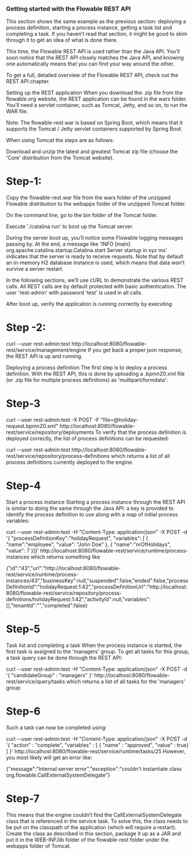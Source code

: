 ### Getting started with the Flowable REST API
This section shows the same example as the previous section: deploying a process definition, starting a process instance, getting a task list and completing a task. If you haven’t read that section, it might be good to skim through it to get an idea of what is done there.

This time, the Flowable REST API is used rather than the Java API. You’ll soon notice that the REST API closely matches the Java API, and knowing one automatically means that you can find your way around the other.

To get a full, detailed overview of the Flowable REST API, check out the REST API chapter.

Setting up the REST application
When you download the .zip file from the flowable.org website, the REST application can be found in the wars folder. You’ll need a servlet container, such as Tomcat, Jetty, and so on, to run the WAR file.

Note: The flowable-rest.war is based on Spring Boot, which means that it supports the Tomcat / Jetty servlet containers supported by Spring Boot.

When using Tomcat the steps are as follows:

Download and unzip the latest and greatest Tomcat zip file (choose the 'Core' distribution from the Tomcat website).

# Step-1:
Copy the flowable-rest.war file from the wars folder of the unzipped Flowable distribution to the webapps folder of the unzipped Tomcat folder.

On the command line, go to the bin folder of the Tomcat folder.

Execute './catalina run' to boot up the Tomcat server.

During the server boot up, you’ll notice some Flowable logging messages passing by. At the end, a message like 'INFO [main] org.apache.catalina.startup.Catalina.start Server startup in xyz ms' indicates that the server is ready to receive requests. Note that by default an in-memory H2 database instance is used, which means that data won’t survive a server restart.

In the following sections, we’ll use cURL to demonstrate the various REST calls. All REST calls are by default protected with basic authentication. The user 'rest-admin' with password 'test' is used in all calls.

After boot up, verify the application is running correctly by executing

# Step -2:
curl --user rest-admin:test http://localhost:8080/flowable-rest/service/management/engine
If you get back a proper json response, the REST API is up and running.

Deploying a process definition
The first step is to deploy a process definition. With the REST API, this is done by uploading a .bpmn20.xml file (or .zip file for multiple process definitions) as 'multipart/formdata':

# Step-3
curl --user rest-admin:test  -X POST -F "file=@holiday-request.bpmn20.xml" http://localhost:8080/flowable-rest/service/repository/deployments
To verify that the process definition is deployed correctly, the list of process definitions can be requested:

curl --user rest-admin:test http://localhost:8080/flowable-rest/service/repository/process-definitions
which returns a list of all process definitions currently deployed to the engine.

# Step-4
Start a process instance
Starting a process instance through the REST API is similar to doing the same through the Java API: a key is provided to identify the process definition to use along with a map of initial process variables:

curl --user rest-admin:test -H "Content-Type: application/json" -X POST -d '{ "processDefinitionKey":"holidayRequest", "variables": [ { "name":"employee", "value": "John Doe" }, { "name":"nrOfHolidays", "value": 7 }]}' http://localhost:8080/flowable-rest/service/runtime/process-instances
which returns something like

{"id":"43","url":"http://localhost:8080/flowable-rest/service/runtime/process-instances/43","businessKey":null,"suspended":false,"ended":false,"processDefinitionId":"holidayRequest:1:42","processDefinitionUrl":"http://localhost:8080/flowable-rest/service/repository/process-definitions/holidayRequest:1:42","activityId":null,"variables":[],"tenantId":"","completed":false}

# Step-5
Task list and completing a task
When the process instance is started, the first task is assigned to the 'managers' group. To get all tasks for this group, a task query can be done through the REST API:

curl --user rest-admin:test -H "Content-Type: application/json" -X POST -d '{ "candidateGroup" : "managers" }' http://localhost:8080/flowable-rest/service/query/tasks
which returns a list of all tasks for the 'managers' group

# Step-6
Such a task can now be completed using:

curl --user rest-admin:test -H "Content-Type: application/json" -X POST -d '{ "action" : "complete", "variables" : [ { "name" : "approved", "value" : true} ]  }' http://localhost:8080/flowable-rest/service/runtime/tasks/25
However, you most likely will get an error like:

{"message":"Internal server error","exception":"couldn't instantiate class org.flowable.CallExternalSystemDelegate"}

# Step-7
This means that the engine couldn’t find the CallExternalSystemDelegate class that is referenced in the service task. To solve this, the class needs to be put on the classpath of the application (which will require a restart). Create the class as described in this section, package it up as a JAR and put it in the WEB-INF/lib folder of the flowable-rest folder under the webapps folder of Tomcat.
